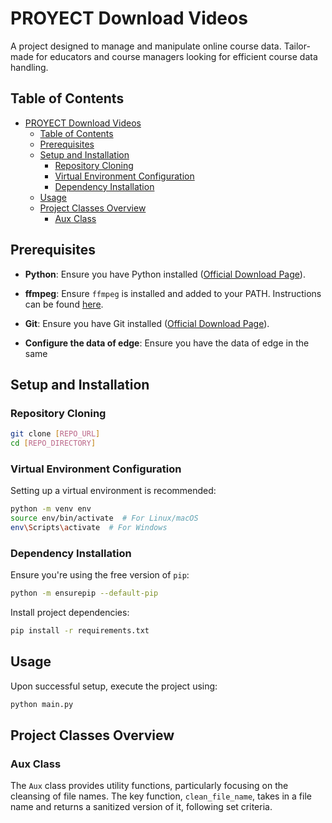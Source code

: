 # PROYECT Download Videos 

A project designed to manage and manipulate online course data. Tailor-made for educators and course managers looking for efficient course data handling.

## Table of Contents

- [PROYECT Download Videos](#proyect-download-videos)
  - [Table of Contents](#table-of-contents)
  - [Prerequisites](#prerequisites)
  - [Setup and Installation](#setup-and-installation)
    - [Repository Cloning](#repository-cloning)
    - [Virtual Environment Configuration](#virtual-environment-configuration)
    - [Dependency Installation](#dependency-installation)
  - [Usage](#usage)
  - [Project Classes Overview](#project-classes-overview)
    - [Aux Class](#aux-class)

## Prerequisites

- **Python**: Ensure you have Python installed ([Official Download Page](https://www.python.org/downloads/)).
  
- **ffmpeg**: Ensure `ffmpeg` is installed and added to your PATH. Instructions can be found [here](https://ffmpeg.org/download.html).

- **Git**: Ensure you have Git installed ([Official Download Page](https://git-scm.com/downloads)).

- **Configure the data of edge**: Ensure you have the data of edge in the same

## Setup and Installation

### Repository Cloning

```bash
git clone [REPO_URL]
cd [REPO_DIRECTORY]
```

### Virtual Environment Configuration

Setting up a virtual environment is recommended:

```bash
python -m venv env
source env/bin/activate  # For Linux/macOS
env\Scripts\activate  # For Windows
```

### Dependency Installation

Ensure you're using the free version of `pip`:

```bash
python -m ensurepip --default-pip
```

Install project dependencies:

```bash
pip install -r requirements.txt
```

## Usage

Upon successful setup, execute the project using:

```bash
python main.py
```

## Project Classes Overview

### Aux Class

The `Aux` class provides utility functions, particularly focusing on the cleansing of file names. The key function, `clean_file_name`, takes in a file name and returns a sanitized version of it, following set criteria.


